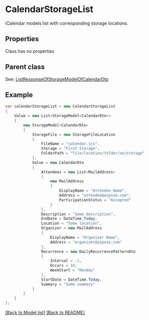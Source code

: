# CalendarStorageList
iCalendar models list with corresponding storage locations.             

## Properties
Class has no properties

## Parent class

See: [ListResponseOfStorageModelOfCalendarDto](ListResponseOfStorageModelOfCalendarDto.md)

## Example
```csharp
var calendarStorageList = new CalendarStorageList
{
    Value = new List<StorageModel<CalendarDto>>
    {
        new StorageModel<CalendarDto>
        {
            StorageFile = new StorageFileLocation
            {
                FileName = "calendar.ics",
                Storage = "First Storage",
                FolderPath = "file/location/folder/on/storage"
            },
            Value = new CalendarDto
            {
                Attendees = new List<MailAddress>
                {
                    new MailAddress
                    {
                        DisplayName = "Attendee Name",
                        Address = "attendee@aspose.com",
                        ParticipationStatus = "Accepted"
                    }
                },
                Description = "Some description",
                EndDate = DateTime.Today,
                Location = "Some location",
                Organizer = new MailAddress
                {
                    DisplayName = "Organizer Name",
                    Address = "organizer@aspose.com"
                },
                Recurrence = new DailyRecurrencePatternDto
                {
                    Interval = -1,
                    Occurs = 10,
                    WeekStart = "Monday"
                },
                StartDate = DateTime.Today,
                Summary = "Some summary"
            }
        }
    }
};
```

[[Back to Model list]](Models.md) [[Back to README]](README.md)


